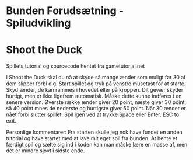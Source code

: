 # Bunden Forudsætning - Spiludvikling

# Shoot the Duck

Spillets tutorial og sourcecode hentet fra gametutorial.net

I Shoot the Duck skal du nå at skyde så mange ænder som muligt før 30 af dem slipper forbi dig.
Start spillet og tryk på venstre musetast for at starte. Skyd ænder, de kan rammes i hovedet eller på kroppen.
Dit gevær skyder hurtigt, men er ikke ligefrem automatisk. Måske dette kunne indføres i en senere version.
Øverste række ænder giver 20 point, næste giver 30 point, så 40 point mnes de nederste og hurtigste giver 50 point.
Når 30 ænder er nået forbi slutter spillet. Spil igen ved at trykke Space eller Enter. ESC to exit.


Personlige kommentarer:
Fra starten skulle jeg nok have fundet en anden tutorial og have startet med at lave mit eget spil fra bunden.
At hente et færdigt spil og sætte sig ind i koden kan man måske lære en masse af, men det er mindre sjovt i sidste ende.
